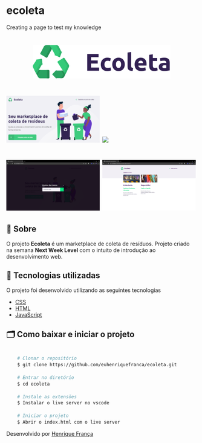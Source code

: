 # ecoleta
Creating a page to test my knowledge

<h1 align="center">
    <img src="/assets/logo.svg">
</h1>

<h1 width="100%">
    <img src="/assets/ecoleta.png"  width="49%" height"100%">
    <img src="/assets/create-pointpg.png"  width="49%" height"100%">
</h1>

<h1 width="100%">
    <img src="/assets/pontos-de-coleta.png" width="49%" height"100%">
    <img src="/assets/search-results.png" width="49%" height"100%">
</h1>

## 🔖 Sobre

O projeto **Ecoleta** é um marketplace de coleta de resíduos. Projeto criado na semana **Next Week Level** com o intuito de introdução ao desenvolvimento web.


## 🚀 Tecnologias utilizadas

O projeto foi desenvolvido utilizando as seguintes tecnologias

- [CSS](https://developer.mozilla.org/pt-BR/docs/Web/CSS)
- [HTML](https://developer.mozilla.org/pt-BR/docs/Web/HTML)
- [JavaScript](https://developer.mozilla.org/pt-BR/docs/Aprender/JavaScript)


## 🗂 Como baixar e iniciar o projeto

```bash

    # Clonar o repositório
    $ git clone https://github.com/euhenriquefranca/ecoleta.git

    # Entrar no diretório
    $ cd ecoleta

    # Instale as extensões
    $ Instalar o live server no vscode
    
    # Iniciar o projeto
    $ Abrir o index.html com o live server
```

Desenvolvido por [Henrique França](https://www.linkedin.com/in/euhenquefranca/)